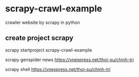 # scrapy-crawl-example
crawler website by scrapy in python

## create project scrapy
scrapy startproject scrapy-crawl-example

scrapy genspider news https://vnexpress.net/thoi-su/chinh-tri

scrapy shell https://vnexpress.net/thoi-su/chinh-tri